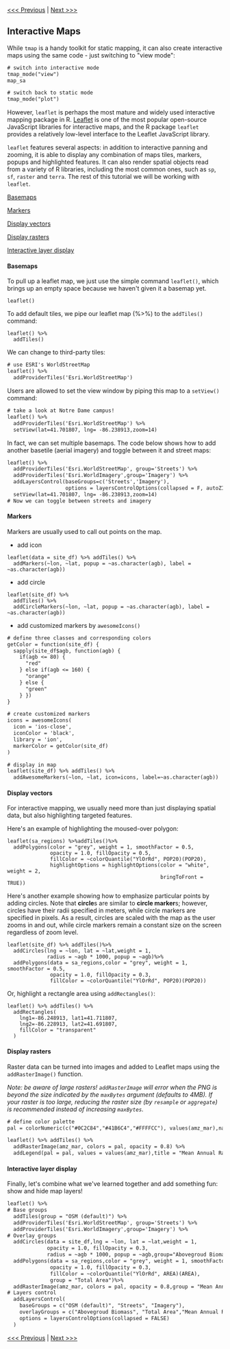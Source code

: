 [<<< Previous](Part2.md) | [Next >>>](Part4.md)  

## Interactive Maps

While `tmap` is a handy toolkit for static mapping, it can also create interactive maps using the same code - just switching to "view mode":

``` diff
# switch into interactive mode
tmap_mode("view")
map_sa

# switch back to static mode
tmap_mode("plot")
```

However, `leaflet` is perhaps the most mature and widely used interactive mapping package in R. [Leaflet](https://leafletjs.com/) is one of the most popular open-source JavaScript libraries for interactive maps, and the R package `leaflet` provides a relatively low-level interface to the Leaflet JavaScript library.

`leaflet` features several aspects: in addition to interactive panning and zooming, it is able to display any combination of maps tiles, markers, popups and highlighted features. It can also render spatial objects read from a variety of R libraries, including the most common ones, such as `sp`, `sf`, `raster` and `terra`. The rest of this tutorial we will be working with `leaflet`.

[Basemaps](#basemaps)

[Markers](#markers)

[Display vectors](#display-vectors)

[Display rasters](#display-rasters)

[Interactive layer display](#interactive-layer-display)

#### Basemaps

To pull up a leaflet map, we just use the simple command `leaflet()`, which brings up an empty space because we haven't given it a basemap yet. 
```
leaflet() 
```

To add default tiles, we pipe our leaflet map (%>%) to the `addTiles()` command:
```
leaflet() %>% 
  addTiles() 
```

We can change to third-party tiles:
```diff
# use ESRI's WorldStreetMap
leaflet() %>% 
  addProviderTiles('Esri.WorldStreetMap') 
```

Users are allowed to set the view window by piping this map to a `setView()` command:
```diff
# take a look at Notre Dame campus!
leaflet() %>% 
  addProviderTiles('Esri.WorldStreetMap') %>%
  setView(lat=41.701807, lng= -86.238913,zoom=14)
```

In fact, we can set multiple basemaps. The code below shows how to add another basetile (aerial imagery) and toggle between it and street maps:
```diff
leaflet() %>% 
  addProviderTiles('Esri.WorldStreetMap', group='Streets') %>%
  addProviderTiles('Esri.WorldImagery',group='Imagery') %>%
  addLayersControl(baseGroups=c('Streets','Imagery'),
                   options = layersControlOptions(collapsed = F, autoZIndex = T)) %>% 
  setView(lat=41.701807, lng= -86.238913,zoom=14)
# Now we can toggle between streets and imagery
```

#### Markers

Markers are usually used to call out points on the map.

- add icon
```
leaflet(data = site_df) %>% addTiles() %>%
  addMarkers(~lon, ~lat, popup = ~as.character(agb), label = ~as.character(agb))
```

- add circle
```
leaflet(site_df) %>% 
  addTiles() %>% 
  addCircleMarkers(~lon, ~lat, popup = ~as.character(agb), label = ~as.character(agb))
```

- add customized markers by `awesomeIcons()`
```diff
# define three classes and corresponding colors
getColor = function(site_df) {
  sapply(site_df$agb, function(agb) {
    if(agb <= 80) {
      "red"
    } else if(agb <= 160) {
      "orange"
    } else {
      "green"
    } })
}

# create customized markers
icons = awesomeIcons(
  icon = 'ios-close',
  iconColor = 'black',
  library = 'ion',
  markerColor = getColor(site_df)
)

# display in map
leaflet(site_df) %>% addTiles() %>%
  addAwesomeMarkers(~lon, ~lat, icon=icons, label=~as.character(agb))
```

#### Display vectors

For interactive mapping, we usually need more than just displaying spatial data, but also highlighting targeted features.

Here's an example of highlighting the moused-over polygon:
```
leaflet(sa_regions) %>%addTiles()%>%
  addPolygons(color = "grey", weight = 1, smoothFactor = 0.5,
              opacity = 1.0, fillOpacity = 0.5,
              fillColor = ~colorQuantile("YlOrRd", POP20)(POP20),
              highlightOptions = highlightOptions(color = "white", weight = 2,
                                                  bringToFront = TRUE))
```

Here's another example showing how to emphasize particular points by adding circles. Note that **circle**s are similar to **circle marker**s; however, circles have their radii specified in meters, while circle markers are specified in pixels. As a result, circles are scaled with the map as the user zooms in and out, while circle markers remain a constant size on the screen regardless of zoom level.
```
leaflet(site_df) %>% addTiles()%>%
  addCircles(lng = ~lon, lat = ~lat,weight = 1,
             radius = ~agb * 1000, popup = ~agb)%>%
  addPolygons(data = sa_regions,color = "grey", weight = 1, smoothFactor = 0.5,
              opacity = 1.0, fillOpacity = 0.3,
              fillColor = ~colorQuantile("YlOrRd", POP20)(POP20))
```     

Or, highlight a rectangle area using `addRectangles()`:
```
leaflet() %>% addTiles() %>%
  addRectangles(
    lng1=-86.248913, lat1=41.711807,
    lng2=-86.228913, lat2=41.691807,
    fillColor = "transparent"
  )
```
                                             
#### Display rasters

Raster data can be turned into images and added to Leaflet maps using the `addRasterImage()` function. 

_Note: be aware of large rasters! `addRasterImage` will error when the PNG is beyond the size indicated by the `maxBytes` argument (defaults to 4MB). If your raster is too large, reducing the raster size (by `resample` or `aggregate`) is recommended instead of increasing `maxBytes`._

```diff
# define color palette
pal = colorNumeric(c("#0C2C84","#41B6C4","#FFFFCC"), values(amz_mar),na.color = "transparent")

leaflet() %>% addTiles() %>%
  addRasterImage(amz_mar, colors = pal, opacity = 0.8) %>%
  addLegend(pal = pal, values = values(amz_mar),title = "Mean Annual Rainfall")
```

#### Interactive layer display

Finally, let's combine what we've learned together and add something fun: show and hide map layers!
```diff
leaflet() %>%
# Base groups
  addTiles(group = "OSM (default)") %>%
  addProviderTiles('Esri.WorldStreetMap', group='Streets') %>%
  addProviderTiles('Esri.WorldImagery',group='Imagery') %>%
# Overlay groups
  addCircles(data = site_df,lng = ~lon, lat = ~lat,weight = 1,
             opacity = 1.0, fillOpacity = 0.3,
             radius = ~agb * 1000, popup = ~agb,group="Abovegroud Biomass")%>%
  addPolygons(data = sa_regions,color = "grey", weight = 1, smoothFactor = 0.5,
              opacity = 1.0, fillOpacity = 0.3,
              fillColor = ~colorQuantile("YlOrRd", AREA)(AREA),
              group = "Total Area")%>%
  addRasterImage(amz_mar, colors = pal, opacity = 0.8,group = "Mean Annual Rainfall") %>%
# Layers control
  addLayersControl(
    baseGroups = c("OSM (default)", "Streets", "Imagery"),
    overlayGroups = c("Abovegroud Biomass", "Total Area","Mean Annual Rainfall"),
    options = layersControlOptions(collapsed = FALSE)
  )
```


[<<< Previous](Part2.md) | [Next >>>](Part4.md)  

